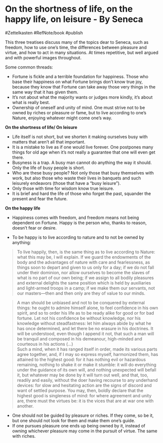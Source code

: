 # On the shortness of life, on the happy life, on leisure - By Seneca
#Zettelkasten #RefNote/book	#publish

This three treatises discuss many of the topics dear to Seneca, such as freedom, how to use one’s time, the differences between pleasure and virtue, and how to act in many situations. At times repetitive, but well argued and with powerful images throughout.

Some common threads:
* Fortune is fickle and a terrible foundation for happiness. Those who base their happiness on what Fortune brings don’t know true joy, because they know that Fortune can take away those very things in the same way that it has given them.
* It’s not about what the majority wants or judges more kindly, it’s about what is really best.
* Ownership of oneself and unity of mind. One must strive not to be owned by riches or pleasure or fame, but to live according to one’s Nature, enjoying whatever might come one’s way.

**On the shortness of life/ On leisure**
* Life itself is not short, but we shorten it making ourselves busy with matters that aren’t all that important.
* It is a mistake to live as if one would live forever. One postpones many things for old age when it’s not really a guarantee that one will even get there.
* Busyness is a trap. A busy man cannot do anything the way it should. Only the life of busy people is short.
* Who are these busy people? Not only those that busy themselves with work, but also those who waste their lives in banquets and such leisurely endeavors (those that have a “busy leisure”).
* Only those with time for wisdom know true leisure. 
* It is brief and hard the life of those who forget the past, squander the present and fear the future.

**On the happy life**
* Happiness comes with freedom, and freedom means not being dependent on Fortune. Happy is the person who, thanks to reason, doesn’t fear or desire.

* To be happy is to live according to nature and to not be owned by anything:

> To live happily, then, is the same thing as to live according to Nature: what this may be, I will explain. If we guard the endowments of the body and the advantages of nature with care and fearlessness, as things soon to depart and given to us only for a day; if we do not fall under their dominion, nor allow ourselves to become the slaves of what is no part of our own being; if we assign to all bodily pleasures and external delights the same position which is held by auxiliaries and light-armed troops in a camp; if we make them our servants, not our masters—then and then only are they of value to our minds.  


> A man should be unbiased and not to be conquered by external things: he ought to admire himself alone, to feel confidence in his own spirit, and so to order his life as to be ready alike for good or for bad fortune. Let not his confidence be without knowledge, nor his knowledge without steadfastness: let him always abide by what he has once determined, and let there be no erasure in his doctrines. It will be understood, even though I append it not, that such a man will be tranquil and composed in his demeanour, high-minded and courteous in his actions (…)  
> Such a mind, when it has ranged itself in order, made its various parts agree together, and, if I may so express myself, harmonized them, has attained to the highest good: for it has nothing evil or hazardous remaining, nothing to shake it or make it stumble: it will do everything under the guidance of its own will, and nothing unexpected will befall it, but whatever may be done by it will turn out well, and that, too, readily and easily, without the doer having recourse to any underhand devices: for slow and hesitating action are the signs of discord and want of settled purpose. You may, then, boldly declare that the highest good is singleness of mind: for where agreement and unity are, there must the virtues be: it is the vices that are at war one with another.  

* One should not be guided by pleasure or riches. If they come, so be it, but one should not look for them and make them one’s guide. 
* If one pursues pleasure one ends up being owned by it, instead of owning whichever pleasure may come in the pursuit of virtue. The same with riches. 

